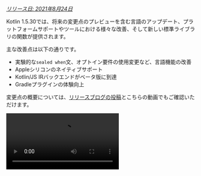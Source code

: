 [//]: # (title: Kotlin 1.5.30の新機能)

_[リリース日: 2021年8月24日](releases.md#release-details)_

Kotlin 1.5.30では、将来の変更点のプレビューを含む言語のアップデート、プラットフォームサポートやツールにおける様々な改善、そして新しい標準ライブラリの関数が提供されます。

主な改善点は以下の通りです。
*   実験的な`sealed when`文、オプトイン要件の使用変更など、言語機能の改善
*   Appleシリコンのネイティブサポート
*   Kotlin/JS IRバックエンドがベータ版に到達
*   Gradleプラグインの体験向上

変更点の概要については、[リリースブログの投稿](https://blog.jetbrains.com/kotlin/2021/08/kotlin-1-5-30-released/)とこちらの動画でもご確認いただけます。

<video src="https://www.youtube.com/v/rNbb3A9IdOo" title="Kotlin 1.5.30"/>

## 言語機能

Kotlin 1.5.30では、将来の言語変更のプレビューが提供され、オプトイン要件メカニズムと型推論に改善がもたらされます。
*   [sealedおよびBooleanのwhen文の網羅性](#exhaustive-when-statements-for-sealed-and-boolean-subjects)
*   [スーパークラスとしてのサスペンド関数](#suspending-functions-as-supertypes)
*   [実験的なAPIの暗黙的な使用に対するオプトインの要求](#requiring-opt-in-on-implicit-usages-of-experimental-apis)
*   [異なるターゲットを持つオプトイン要件アノテーションの使用変更](#changes-to-using-opt-in-requirement-annotations-with-different-targets)
*   [再帰的なジェネリック型の型推論の改善](#improvements-to-type-inference-for-recursive-generic-types)
*   [ビルダー推論の制限の解消](#eliminating-builder-inference-restrictions)

### sealedおよびBooleanのwhen文の網羅性

> sealed (網羅的な) `when`文のサポートは[実験的](components-stability.md)です。これはいつでも変更または廃止される可能性があります。
> オプトインが必要です（詳細は下記参照）。評価目的でのみ使用してください。[YouTrack](https://youtrack.jetbrains.com/issue/KT-12380)でのフィードバックをお待ちしております。
>
{style="warning"}

_網羅的な_ [`when`](control-flow.md#when-expressions-and-statements)文は、対象となるすべての可能な型または値、あるいは特定の型に対するブランチを含み、残りのケースをカバーするために`else`ブランチを含みます。

`when`式の動作と一貫性を持たせるため、非網羅的な`when`文をまもなく禁止する予定です。円滑な移行を確実にするため、sealedクラスまたはBooleanを持つ非網羅的な`when`文について警告を報告するようにコンパイラを設定できます。このような警告はKotlin 1.6でデフォルトで表示され、後にエラーになります。

> Enumはすでに警告が表示されます。
>
{style="note"}

```kotlin
sealed class Mode {
    object ON : Mode()
    object OFF : Mode()
}

fun main() {
    val x: Mode = Mode.ON
    when (x) { 
        Mode.ON -> println("ON")
    }
// WARNING: Non exhaustive 'when' statements on sealed classes/interfaces 
// will be prohibited in 1.7, add an 'OFF' or 'else' branch instead

    val y: Boolean = true
    when (y) {  
        true -> println("true")
    }
// WARNING: Non exhaustive 'when' statements on Booleans will be prohibited 
// in 1.7, add a 'false' or 'else' branch instead
}
```

Kotlin 1.5.30でこの機能を有効にするには、言語バージョン`1.6`を使用してください。[プログレッシブモード](whatsnew13.md#progressive-mode)を有効にすることで、警告をエラーに変更することもできます。

<tabs group="build-script">
<tab title="Kotlin" group-key="kotlin">

```kotlin
kotlin {
    sourceSets.all {
        languageSettings.apply {
            languageVersion = "1.6"
            //progressiveMode = true // false by default
        }
    }
}
```

</tab>
<tab title="Groovy" group-key="groovy">

```groovy
kotlin {
    sourceSets.all {
        languageSettings {
            languageVersion = '1.6'
            //progressiveMode = true // false by default
        }
    }
}
```

</tab>
</tabs>

### スーパークラスとしてのサスペンド関数

> スーパークラスとしてのサスペンド関数のサポートは[実験的](components-stability.md)です。これはいつでも変更または廃止される可能性があります。
> オプトインが必要です（詳細は下記参照）。評価目的でのみ使用してください。[YouTrack](https://youtrack.jetbrains.com/issue/KT-18707)でのフィードバックをお待ちしております。
>
{style="warning"}

Kotlin 1.5.30では、いくつかの制限付きで`suspend`関数型をスーパークラスとして使用できる機能のプレビューが提供されます。

```kotlin
class MyClass: suspend () -> Unit {
    override suspend fun invoke() { TODO() }
}
```

この機能を有効にするには、`-language-version 1.6`コンパイラオプションを使用してください。

<tabs group="build-script">
<tab title="Kotlin" group-key="kotlin">

```kotlin
kotlin {
    sourceSets.all {
        languageSettings.apply {
            languageVersion = "1.6"
        }
    }
}
```

</tab>
<tab title="Groovy" group-key="groovy">

```groovy
kotlin {
    sourceSets.all {
        languageSettings {
            languageVersion = '1.6'
        }
    }
}
```

</tab>
</tabs>

この機能には以下の制限があります。
*   通常の関数型と`suspend`関数型をスーパークラスとして混在させることはできません。これはJVMバックエンドにおける`suspend`関数型の実装詳細に起因します。これらはマーカーインターフェースを持つ通常の関数型として表現されるため、どのスーパークラスがサスペンド型で、どのスーパークラスが通常型であるかを区別する方法がありません。
*   複数の`suspend`関数型をスーパークラスとして使用することはできません。型チェックがある場合、複数の通常の関数型をスーパークラスとして使用することもできません。

### 実験的なAPIの暗黙的な使用に対するオプトインの要求

> オプトイン要件メカニズムは[実験的](components-stability.md)です。
> これはいつでも変更される可能性があります。[オプトイン方法を確認](opt-in-requirements.md)してください。
> 評価目的でのみ使用してください。[YouTrack](https://youtrack.jetbrains.com/issues/KT)でのフィードバックをお待ちしております。
>
{style="warning"}

ライブラリの作者は、実験的なAPIが[オプトインを必要とする](opt-in-requirements.md#create-opt-in-requirement-annotations)ものとしてマークし、その実験的な状態をユーザーに知らせることができます。APIが使用された際にコンパイラが警告またはエラーを発生させ、それを抑制するために[明示的な同意](opt-in-requirements.md#opt-in-to-api)が必要となります。

Kotlin 1.5.30では、コンパイラはシグネチャに実験的な型を持つすべての宣言を実験的として扱います。つまり、実験的なAPIの暗黙的な使用に対してもオプトインを要求します。例えば、関数の戻り値の型が実験的なAPI要素としてマークされている場合、その関数の使用には、宣言が明示的にオプトインを必要としないとマークされていても、オプトインが必要です。

```kotlin
// Library code

@RequiresOptIn(message = "This API is experimental.")
@Retention(AnnotationRetention.BINARY)
@Target(AnnotationTarget.CLASS)
annotation class MyDateTime // Opt-in requirement annotation

@MyDateTime
class DateProvider // A class requiring opt-in

// Client code

// Warning: experimental API usage
fun createDateSource(): DateProvider { /* ... */ }

fun getDate(): Date {
    val dateSource = createDateSource() // Also warning: experimental API usage
    // ... 
}
```

[オプトイン要件](opt-in-requirements.md)の詳細を確認してください。

### 異なるターゲットを持つオプトイン要件アノテーションの使用変更

> オプトイン要件メカニズムは[実験的](components-stability.md)です。
> これはいつでも変更される可能性があります。[オプトイン方法を確認](opt-in-requirements.md)してください。
> 評価目的でのみ使用してください。[YouTrack](https://youtrack.jetbrains.com/issues/KT)でのフィードバックをお待ちしております。
>
{style="warning"}

Kotlin 1.5.30では、異なる[ターゲット](https://kotlinlang.org/api/latest/jvm/stdlib/kotlin.annotation/-target/)に対してオプトイン要件アノテーションを使用および宣言するための新しいルールが導入されます。コンパイラは、コンパイル時に処理するのが非現実的なユースケースに対してエラーを報告するようになりました。Kotlin 1.5.30では以下の通りです。
*   使用箇所でローカル変数と値パラメータをオプトイン要件アノテーションでマークすることは禁止されています。
*   オーバーライドのマークは、その基本宣言もマークされている場合にのみ許可されます。
*   バッキングフィールドとゲッターをマークすることは禁止されています。代わりに基本プロパティをマークできます。
*   オプトイン要件アノテーション宣言サイトでの`TYPE`および`TYPE_PARAMETER`アノテーションターゲットの設定は禁止されています。

[オプトイン要件](opt-in-requirements.md)の詳細を確認してください。

### 再帰的なジェネリック型の型推論の改善

KotlinおよびJavaでは、型パラメータで自身を参照する再帰的なジェネリック型を定義できます。Kotlin 1.5.30では、Kotlinコンパイラは、対応する型パラメータが再帰的なジェネリック型である場合、その上限のみに基づいて型引数を推論できるようになりました。これにより、JavaでビルダーAPIを作成する際によく使用される再帰的なジェネリック型を用いた様々なパターンを作成することが可能になります。

```kotlin
// Kotlin 1.5.20
val containerA = PostgreSQLContainer<Nothing>(DockerImageName.parse("postgres:13-alpine")).apply {
    withDatabaseName("db")
    withUsername("user")
    withPassword("password")
    withInitScript("sql/schema.sql")
}

// Kotlin 1.5.30
val containerB = PostgreSQLContainer(DockerImageName.parse("postgres:13-alpine"))
    .withDatabaseName("db")
    .withUsername("user")
    .withPassword("password")
    .withInitScript("sql/schema.sql")
```

改善を有効にするには、`-Xself-upper-bound-inference`または`-language-version 1.6`コンパイラオプションを渡します。新たにサポートされたユースケースの他の例については、[こちらのYouTrackチケット](https://youtrack.jetbrains.com/issue/KT-40804)を参照してください。

### ビルダー推論の制限の解消

ビルダー推論は、ラムダ引数内の他の呼び出しからの型情報に基づいて、呼び出しの型引数を推論できる特殊な型推論です。これは、[`buildList()`](https://kotlinlang.org/api/latest/jvm/stdlib/kotlin.collections/build-list.html)や[`sequence()`](https://kotlinlang.org/api/latest/jvm/stdlib/kotlin.sequences/sequence.html)のような汎用ビルダー関数を呼び出す際に役立ちます。例: `buildList { add("string") }`。

このようなラムダ引数内では、これまでビルダー推論が推論しようとする型情報の使用に制限がありました。つまり、それを指定することはできても、取得することはできませんでした。例えば、明示的に型引数を指定しない限り、`buildList()`のラムダ引数内で[`get()`](https://kotlinlang.org/api/latest/jvm/stdlib/kotlin.collections/-list/get.html)を呼び出すことはできませんでした。

Kotlin 1.5.30では、`-Xunrestricted-builder-inference`コンパイラオプションによってこれらの制限が解消されます。このオプションを追加することで、汎用ビルダー関数のラムダ引数内でこれまで禁止されていた呼び出しが可能になります。

```kotlin
@kotlin.ExperimentalStdlibApi
val list = buildList {
    add("a")
    add("b")
    set(1, null)
    val x = get(1)
    if (x != null) {
        removeAt(1)
    }
}

@kotlin.ExperimentalStdlibApi
val map = buildMap {
    put("a", 1)
    put("b", 1.1)
    put("c", 2f)
}
```

また、`-language-version 1.6`コンパイラオプションでもこの機能を有効にできます。

## Kotlin/JVM

Kotlin 1.5.30では、Kotlin/JVMに以下の機能が追加されます。
*   [アノテーションクラスのインスタンス化](#instantiation-of-annotation-classes)
*   [null許容アノテーションサポート設定の改善](#improved-nullability-annotation-support-configuration)

JVMプラットフォームにおけるKotlin Gradleプラグインの更新については、[Gradle](#gradle)セクションを参照してください。

### アノテーションクラスのインスタンス化

> アノテーションクラスのインスタンス化は[実験的](components-stability.md)です。これはいつでも変更または廃止される可能性があります。
> オプトインが必要です（詳細は下記参照）。評価目的でのみ使用してください。[YouTrack](https://youtrack.jetbrains.com/issue/KT-45395)でのフィードバックをお待ちしております。
>
{style="warning"}

Kotlin 1.5.30では、[アノテーションクラス](annotations.md)のコンストラクタを任意のコードで呼び出して、結果のインスタンスを取得できるようになりました。この機能は、アノテーションインターフェースの実装を許可するJavaの慣習と同じユースケースをカバーします。

```kotlin
annotation class InfoMarker(val info: String)

fun processInfo(marker: InfoMarker) = ...

fun main(args: Array<String>) {
    if (args.size != 0)
        processInfo(getAnnotationReflective(args))
    else
        processInfo(InfoMarker("default"))
}
```

この機能を有効にするには、`-language-version 1.6`コンパイラオプションを使用してください。非`val`パラメータやセカンダリコンストラクタとは異なるメンバーを定義する制限など、現在のアノテーションクラスのすべての制限はそのまま残ることに注意してください。

アノテーションクラスのインスタンス化の詳細については、[こちらのKEEP](https://github.com/Kotlin/KEEP/blob/master/proposals/annotation-instantiation.md)を参照してください。

### null許容アノテーションサポート設定の改善

Kotlinコンパイラは、様々な種類の[null許容アノテーション](java-interop.md#nullability-annotations)を読み取り、Javaからのnull許容情報を取得できます。この情報により、Javaコードを呼び出す際にKotlinでnull許容の不一致を報告できるようになります。

Kotlin 1.5.30では、特定の種類のnull許容アノテーションからの情報に基づいて、コンパイラがnull許容の不一致を報告するかどうかを指定できます。コンパイラオプション`-Xnullability-annotations=@<package-name>:<report-level>`を使用するだけです。引数には、完全修飾されたnull許容アノテーションパッケージと、以下のレポートレベルのいずれかを指定します。
*   `ignore`でnull許容の不一致を無視
*   `warn`で警告を報告
*   `strict`でエラーを報告

サポートされている[null許容アノテーションの完全なリスト](java-interop.md#nullability-annotations)と、それらの完全修飾パッケージ名を確認してください。

新しくサポートされた[RxJava](https://github.com/ReactiveX/RxJava) 3のnull許容アノテーションのエラー報告を有効にする例を以下に示します: `-Xnullability-annotations=@io.reactivex.rxjava3.annotations:strict`。なお、このようなnull許容の不一致はすべてデフォルトで警告となります。

## Kotlin/Native

Kotlin/Nativeは様々な変更と改善を受けました。
*   [Appleシリコンのサポート](#apple-silicon-support)
*   [CocoaPods GradleプラグインのKotlin DSLの改善](#improved-kotlin-dsl-for-the-cocoapods-gradle-plugin)
*   [Swift 5.5 async/awaitとの実験的な相互運用性](#experimental-interoperability-with-swift-5-5-async-await)
*   [オブジェクトとコンパニオンオブジェクトに対するSwift/Objective-Cマッピングの改善](#improved-swift-objective-c-mapping-for-objects-and-companion-objects)
*   [MinGWターゲット向けのインポートライブラリなしDLLへのリンクの非推奨化](#deprecation-of-linkage-against-dlls-without-import-libraries-for-mingw-targets)

### Appleシリコンのサポート

Kotlin 1.5.30は、[Appleシリコン](https://support.apple.com/en-us/HT211814)のネイティブサポートを導入します。

これまで、Kotlin/Nativeコンパイラとツールは、Appleシリコンホストで動作するために[Rosettaトランスレーション環境](https://developer.apple.com/documentation/apple-silicon/about-the-rosetta-translation-environment)を必要としていました。Kotlin 1.5.30では、トランスレーション環境はもはや不要となり、コンパイラとツールは追加のアクションを必要とせずにAppleシリコンハードウェア上で実行できます。

また、KotlinコードをAppleシリコン上でネイティブに実行できるようにする新しいターゲットも導入しました。
*   `macosArm64`
*   `iosSimulatorArm64`
*   `watchosSimulatorArm64`
*   `tvosSimulatorArm64`

これらはIntelベースとAppleシリコンの両方のホストで利用可能です。既存のすべてのターゲットもAppleシリコンホストで利用できます。

Kotlin 1.5.30では、`kotlin-multiplatform` GradleプラグインにおいてAppleシリコンターゲットの基本的なサポートのみを提供していることに注意してください。特に、新しいシミュレータターゲットは、`ios`、`tvos`、`watchos`のターゲットショートカットには含まれていません。
私たちは引き続き、新しいターゲットでのユーザーエクスペリエンスを向上させるために取り組んでいきます。

### CocoaPods GradleプラグインのKotlin DSLの改善

#### Kotlin/Nativeフレームワークの新しいパラメータ

Kotlin 1.5.30では、Kotlin/Nativeフレームワーク向けのCocoaPods GradleプラグインDSLが改善されました。フレームワーク名に加えて、Pod設定で他のパラメータを指定できるようになりました。
*   フレームワークの動的または静的バージョンを指定
*   依存関係を明示的にエクスポートを有効化
*   Bitcode埋め込みを有効化

新しいDSLを使用するには、プロジェクトをKotlin 1.5.30に更新し、`build.gradle(.kts)`ファイルの`cocoapods`セクションでパラメータを指定します。

```kotlin
cocoapods {
    frameworkName = "MyFramework" // このプロパティは非推奨です
    // 将来のバージョンで削除されます
    // フレームワーク設定の新しいDSL:
    framework {
        // すべてのFrameworkプロパティがサポートされています
        // フレームワーク名の設定。このプロパティを使用してください。
        // 非推奨の 'frameworkName' の代わりに
        baseName = "MyFramework"
        // 動的フレームワークのサポート
        isStatic = false
        // 依存関係のエクスポート
        export(project(":anotherKMMModule"))
        transitiveExport = false // これはデフォルトです。
        // Bitcodeの埋め込み
        embedBitcode(BITCODE)
    }
}
```

#### Xcode構成のカスタム名のサポート

Kotlin CocoaPods Gradleプラグインは、Xcodeビルド構成でのカスタム名をサポートします。これは、Xcodeで`Staging`のような特別なビルド構成名を使用している場合にも役立ちます。

カスタム名を指定するには、`build.gradle(.kts)`ファイルの`cocoapods`セクションで`xcodeConfigurationToNativeBuildType`パラメータを使用します。

```kotlin
cocoapods {
    // カスタムXcode構成をNativeBuildTypeにマッピング
    xcodeConfigurationToNativeBuildType["CUSTOM_DEBUG"] = NativeBuildType.DEBUG
    xcodeConfigurationToNativeBuildType["CUSTOM_RELEASE"] = NativeBuildType.RELEASE
}
```

このパラメータはPodspecファイルには表示されません。XcodeがGradleビルドプロセスを実行すると、Kotlin CocoaPods Gradleプラグインが必要なネイティブビルドタイプを選択します。

> `Debug`と`Release`の構成はデフォルトでサポートされているため、宣言する必要はありません。
>
{style="note"}

### Swift 5.5 async/awaitとの実験的な相互運用性

> Swift async/awaitとの並行処理の相互運用性は[実験的](components-stability.md)です。これはいつでも変更または廃止される可能性があります。
> 評価目的でのみ使用してください。[YouTrack](https://youtrack.jetbrains.com/issue/KT-47610)でのフィードバックをお待ちしております。
>
{style="warning"}

Kotlin 1.4.0で[Kotlinのサスペンド関数をObjective-CおよびSwiftから呼び出すサポート](whatsnew14.md#support-for-kotlin-s-suspending-functions-in-swift-and-objective-c)を追加しましたが、Swift 5.5の新機能である[asyncおよびawait修飾子による並行処理](https://github.com/apple/swift-evolution/blob/main/proposals/0296-async-await.md)に対応するために、それを改善しています。

Kotlin/Nativeコンパイラは、null許容の戻り値型を持つサスペンド関数のために、生成されたObjective-Cヘッダーに`_Nullable_result`属性を出力するようになりました。これにより、Swiftから適切なnull許容性を持つ`async`関数としてこれらを呼び出すことが可能になります。

この機能は実験的であり、将来的にKotlinとSwiftの両方の変更によって影響を受ける可能性があることに注意してください。今のところ、私たちはいくつかの制限があるこの機能のプレビューを提供しており、皆様のご意見をぜひお聞かせください。現在の状態の詳細とフィードバックは、[こちらのYouTrackイシュー](https://youtrack.jetbrains.com/issue/KT-47610)に残してください。

### オブジェクトとコンパニオンオブジェクトに対するSwift/Objective-Cマッピングの改善

オブジェクトとコンパニオンオブジェクトの取得が、ネイティブiOS開発者にとってより直感的な方法でできるようになりました。例えば、Kotlinで以下のオブジェクトがある場合:

```kotlin
object MyObject {
    val x = "Some value"
}

class MyClass {
    companion object {
        val x = "Some value"
    }
}
```

Swiftでそれらにアクセスするには、`shared`と`companion`プロパティを使用できます。

```swift
MyObject.shared
MyObject.shared.x
MyClass.companion
MyClass.Companion.shared
```

[Swift/Objective-C相互運用性](native-objc-interop.md)の詳細を確認してください。

### MinGWターゲット向けのインポートライブラリなしDLLへのリンクの非推奨化

[LLD](https://lld.llvm.org/)はLLVMプロジェクトのリンカであり、デフォルトのld.bfdよりも優れたパフォーマンスという利点から、MinGWターゲットのKotlin/NativeでLLDの使用を開始する予定です。

しかしながら、LLDの最新安定版はMinGW (Windows) ターゲット向けのDLLへの直接リンクをサポートしていません。そのようなリンクには[インポートライブラリ](https://stackoverflow.com/questions/3573475/how-does-the-import-library-work-details/3573527#3573527)の使用が必要です。Kotlin/Native 1.5.30ではそれらは不要ですが、将来的にMinGWのデフォルトリンカとなるLLDとは互換性がないことをお知らせするために警告を追加しています。

LLDリンカへの移行に関するご意見や懸念事項は、[こちらのYouTrackイシュー](https://youtrack.jetbrains.com/issue/KT-47605)で共有してください。

## Kotlin Multiplatform

1.5.30では、Kotlin Multiplatformに以下の注目すべきアップデートがもたらされます。
*   [共有ネイティブコードでカスタム`cinterop`ライブラリを使用する機能](#ability-to-use-custom-cinterop-libraries-in-shared-native-code)
*   [XCFrameworksのサポート](#support-for-xcframeworks)
*   [Androidアーティファクトの新しいデフォルト公開設定](#new-default-publishing-setup-for-android-artifacts)

### 共有ネイティブコードでカスタムcinteropライブラリを使用する機能

Kotlin Multiplatformは、共有ソースセットでプラットフォーム依存の相互運用ライブラリを使用する[オプション](https://www.jetbrains.com/help/kotlin-multiplatform-dev/multiplatform-share-on-platforms.html#connect-platform-specific-libraries)を提供します。1.5.30より前は、Kotlin/Nativeディストリビューションに同梱されている[プラットフォームライブラリ](native-platform-libs.md)でのみ動作していました。1.5.30からは、カスタム`cinterop`ライブラリでも使用できるようになります。この機能を有効にするには、`gradle.properties`に`kotlin.mpp.enableCInteropCommonization=true`プロパティを追加します。

```none
kotlin.mpp.enableGranularSourceSetsMetadata=true
kotlin.native.enableDependencyPropagation=false
kotlin.mpp.enableCInteropCommonization=true
```

### XCFrameworksのサポート

すべてのKotlin Multiplatformプロジェクトは、XCFrameworksを出力フォーマットとして使用できるようになりました。Appleはユニバーサル（fat）フレームワークの代替としてXCFrameworksを導入しました。XCFrameworksを使用すると、次のことができます。
*   すべてのターゲットプラットフォームとアーキテクチャのロジックを単一のバンドルにまとめることができます。
*   アプリケーションをApp Storeに公開する前に、不要なアーキテクチャをすべて削除する必要がありません。

XCFrameworksは、Apple M1デバイスとシミュレータでKotlinフレームワークを使用したい場合に役立ちます。

XCFrameworksを使用するには、`build.gradle(.kts)`スクリプトを更新してください。

<tabs group="build-script">
<tab title="Kotlin" group-key="kotlin">

```kotlin
import org.jetbrains.kotlin.gradle.plugin.mpp.apple.XCFramework

plugins {
    kotlin("multiplatform")
}

kotlin {
    val xcf = XCFramework()
  
    ios {
        binaries.framework {
            baseName = "shared"
            xcf.add(this)
        }
    }
    watchos {
        binaries.framework {
            baseName = "shared"
            xcf.add(this)
        }
    }
    tvos {
        binaries.framework {
            baseName = "shared"
            xcf.add(this)
        }
    }
}
```

</tab>
<tab title="Groovy" group-key="groovy">

```groovy
import org.jetbrains.kotlin.gradle.plugin.mpp.apple.XCFrameworkConfig

plugins {
    id 'org.jetbrains.kotlin.multiplatform'
}

kotlin {
    def xcf = new XCFrameworkConfig(project)

    ios {
        binaries.framework {
            baseName = "shared"
            xcf.add(it)
        }
    }
    watchos {
        binaries.framework {
            baseName = "shared"
            xcf.add(it)
        }
    }
    tvos {
        binaries.framework {
            baseName = "shared"
            xcf.add(it)
        }
    }
}
```

</tab>
</tabs>

XCFrameworksを宣言すると、以下の新しいGradleタスクが登録されます。
*   `assembleXCFramework`
*   `assembleDebugXCFramework`（さらに[dSYMsを含む](native-ios-symbolication.md)デバッグアーティファクト）
*   `assembleReleaseXCFramework`

XCFrameworksの詳細については、[このWWDCビデオ](https://developer.apple.com/videos/play/wwdc2019/416/)を参照してください。

### Androidアーティファクトの新しいデフォルト公開設定

`maven-publish` Gradleプラグインを使用すると、ビルドスクリプトで[Androidバリアント](https://developer.android.com/studio/build/build-variants)名を指定することで、[Androidターゲット向けマルチプラットフォームライブラリ](https://www.jetbrains.com/help/kotlin-multiplatform-dev/multiplatform-publish-lib-setup.html#publish-an-android-library)を公開できます。Kotlin Gradleプラグインは自動的に公開物を生成します。

1.5.30より前は、生成された公開[メタデータ](https://docs.gradle.org/current/userguide/publishing_gradle_module_metadata.html)には、公開されたすべてのAndroidバリアントのビルドタイプ属性が含まれており、ライブラリのコンシューマが使用するのと同じビルドタイプとのみ互換性がありました。Kotlin 1.5.30では、新しいデフォルトの公開設定が導入されます。
*   プロジェクトが公開するすべてのAndroidバリアントが同じビルドタイプ属性を持つ場合、公開されたバリアントにはビルドタイプ属性がなくなり、任意のビルドタイプと互換性を持つようになります。
*   公開されたバリアントが異なるビルドタイプ属性を持つ場合、`release`値を持つもののみがビルドタイプ属性なしで公開されます。これにより、リリースバリアントはコンシューマ側で任意のビルドタイプと互換性を持つようになりますが、非リリースバリアントは一致するコンシューマビルドタイプとのみ互換性を持つことになります。

オプトアウトしてすべてのバリアントのビルドタイプ属性を保持するには、このGradleプロパティを設定します: `kotlin.android.buildTypeAttribute.keep=true`。

## Kotlin/JS

Kotlin 1.5.30では、Kotlin/JSに2つの主要な改善がもたらされます。
*   [JS IRコンパイラバックエンドがベータ版に到達](#js-ir-compiler-backend-reaches-beta)
*   [Kotlin/JS IRバックエンドを使用するアプリケーションのデバッグ体験の向上](#better-debugging-experience-for-applications-with-the-kotlin-js-ir-backend)

### JS IRコンパイラバックエンドがベータ版に到達

Kotlin/JS向けの[IRベースのコンパイラバックエンド](whatsnew14.md#unified-backends-and-extensibility)は、1.4.0で[アルファ版](components-stability.md)として導入されましたが、ベータ版に到達しました。

以前、新しいバックエンドにプロジェクトを移行するのに役立つ[JS IRバックエンドの移行ガイド](js-ir-migration.md)を公開しました。今回は、IntelliJ IDEAに直接必要な変更を表示する[Kotlin/JS Inspection Pack](https://plugins.jetbrains.com/plugin/17183-kotlin-js-inspection-pack/) IDEプラグインをご紹介します。

### Kotlin/JS IRバックエンドを使用するアプリケーションのデバッグ体験の向上

Kotlin 1.5.30では、Kotlin/JS IRバックエンド用のJavaScriptソースマップ生成が導入されます。これにより、IRバックエンドが有効な場合のKotlin/JSのデバッグ体験が向上し、ブレークポイント、ステップ実行、適切なソース参照付きの読みやすいスタックトレースを含む完全なデバッグサポートが提供されます。

ブラウザまたはIntelliJ IDEA UltimateでKotlin/JSをデバッグする方法については、[こちら](js-debugging.md)を参照してください。

## Gradle

[Kotlin Gradleプラグインのユーザーエクスペリエンスを向上させる](https://youtrack.jetbrains.com/issue/KT-45778)という私たちのミッションの一環として、以下の機能を実装しました。
*   [Javaツールチェインのサポート](#support-for-java-toolchains)
    *   これには、[古いGradleバージョン向けに`UsesKotlinJavaToolchain`インターフェースを使用してJDKホームを指定する機能](#ability-to-specify-jdk-home-with-useskotlinjavatoolchain-interface)が含まれます
*   [KotlinデーモンのJVM引数を明示的に指定するより簡単な方法](#easier-way-to-explicitly-specify-kotlin-daemon-jvm-arguments)

### Javaツールチェインのサポート

Gradle 6.7では、「Javaツールチェインサポート」機能が導入されました。
この機能を使用すると、次のことができます。
*   Gradleのものとは異なるJDKやJREを使用して、コンパイル、テスト、実行可能ファイルを実行できます。
*   未リリースの言語バージョンでコードをコンパイルおよびテストできます。

ツールチェインサポートにより、GradleはローカルJDKを自動検出し、ビルドに必要な不足しているJDKをインストールできます。これでGradle自体は任意のJDK上で動作しながら、[ビルドキャッシュ機能](gradle-compilation-and-caches.md#gradle-build-cache-support)を再利用できます。

Kotlin Gradleプラグインは、Kotlin/JVMコンパイルタスクでJavaツールチェインをサポートします。
Javaツールチェインは以下の通りです。
*   JVMターゲットで利用可能な[`jdkHome`オプション](gradle-compiler-options.md#attributes-specific-to-jvm)を設定します。
    > [`jdkHome`オプションを直接設定する機能は非推奨になりました](https://youtrack.jetbrains.com/issue/KT-46541)。
    >
    {style="warning"}

*   ユーザーが`jvmTarget`オプションを明示的に設定しなかった場合、[`kotlinOptions.jvmTarget`](gradle-compiler-options.md#attributes-specific-to-jvm)をツールチェインのJDKバージョンに設定します。
    ツールチェインが設定されていない場合、`jvmTarget`フィールドはデフォルト値を使用します。[JVMターゲットの互換性](gradle-configure-project.md#check-for-jvm-target-compatibility-of-related-compile-tasks)の詳細を確認してください。

*   [`kapt`ワーカー](kapt.md#run-kapt-tasks-in-parallel)がどのJDKで実行されるかに影響します。

ツールチェインを設定するには、以下のコードを使用します。プレースホルダー`<MAJOR_JDK_VERSION>`を使用したいJDKバージョンに置き換えてください。

<tabs group="build-script">
<tab title="Kotlin" group-key="kotlin">

```kotlin
kotlin {
    jvmToolchain {
        (this as JavaToolchainSpec).languageVersion.set(JavaLanguageVersion.of(<MAJOR_JDK_VERSION>)) // "8"
    }
}
```

</tab>
<tab title="Groovy" group-key="groovy">

```groovy
kotlin {
    jvmToolchain {
        languageVersion.set(JavaLanguageVersion.of(<MAJOR_JDK_VERSION>)) // "8"
    }
}
```

</tab>
</tabs>

`kotlin`拡張機能を通じてツールチェインを設定すると、Javaコンパイルタスクのツールチェインも更新されることに注意してください。

`java`拡張機能を通じてツールチェインを設定することもでき、Kotlinコンパイルタスクはそれを使用します。

```kotlin
java {
    toolchain {
        languageVersion.set(JavaLanguageVersion.of(<MAJOR_JDK_VERSION>)) // "8"
    }
}
```

`KotlinCompile`タスクのJDKバージョン設定については、[Task DSLでJDKバージョンを設定する](gradle-configure-project.md#set-jdk-version-with-the-task-dsl)に関するドキュメントを参照してください。

Gradle 6.1から6.6のバージョンでは、[JDKホームを設定するために`UsesKotlinJavaToolchain`インターフェースを使用](#ability-to-specify-jdk-home-with-useskotlinjavatoolchain-interface)してください。

### UsesKotlinJavaToolchainインターフェースを使用してJDKホームを指定する機能

[`kotlinOptions`](gradle-compiler-options.md)を介してJDK設定をサポートするすべてのKotlinタスクが、`UsesKotlinJavaToolchain`インターフェースを実装するようになりました。JDKホームを設定するには、JDKへのパスを記述し、`<JDK_VERSION>`プレースホルダーを置き換えてください。

<tabs group="build-script">
<tab title="Kotlin" group-key="kotlin">

```kotlin
project.tasks
    .withType<UsesKotlinJavaToolchain>()
    .configureEach {
        it.kotlinJavaToolchain.jdk.use(
            "/path/to/local/jdk",
            JavaVersion.<LOCAL_JDK_VERSION>
        )
    }
```

</tab>
<tab title="Groovy" group-key="groovy">

```groovy
project.tasks
    .withType(UsesKotlinJavaToolchain.class)
    .configureEach {
        it.kotlinJavaToolchain.jdk.use(
            '/path/to/local/jdk',
            JavaVersion.<LOCAL_JDK_VERSION>
        )
    }
```

</tab>
</tabs>

Gradle 6.1から6.6のバージョンでは、`UsesKotlinJavaToolchain`インターフェースを使用してください。Gradle 6.7以降では、代わりに[Javaツールチェイン](#support-for-java-toolchains)を使用してください。

この機能を使用する場合、[kaptタスクワーカー](kapt.md#run-kapt-tasks-in-parallel)は[プロセス分離モード](https://docs.gradle.org/current/userguide/worker_api.html#changing_the_isolation_mode)のみを使用し、`kapt.workers.isolation`プロパティは無視されることに注意してください。

### KotlinデーモンのJVM引数を明示的に指定するより簡単な方法

Kotlin 1.5.30では、KotlinデーモンのJVM引数に新しいロジックが導入されました。以下のリストの各オプションは、それ以前のオプションを上書きします。

*   何も指定されていない場合、Kotlinデーモンは（以前と同様に）Gradleデーモンから引数を継承します。例えば、`gradle.properties`ファイルでは次のようになります。

    ```none
    org.gradle.jvmargs=-Xmx1500m -Xms=500m
    ```

*   GradleデーモンのJVM引数に`kotlin.daemon.jvm.options`システムプロパティがある場合、以前と同様に使用します。

    ```none
    org.gradle.jvmargs=-Dkotlin.daemon.jvm.options=-Xmx1500m -Xms=500m
    ```

*   `gradle.properties`ファイルに`kotlin.daemon.jvmargs`プロパティを追加できます。

    ```none
    kotlin.daemon.jvmargs=-Xmx1500m -Xms=500m
    ```

*   `kotlin`拡張機能で引数を指定できます。

    <tabs group="build-script">
    <tab title="Kotlin" group-key="kotlin">

    ```kotlin
    kotlin {
        kotlinDaemonJvmArgs = listOf("-Xmx486m", "-Xms256m", "-XX:+UseParallelGC")
    }
    ```

    </tab>
    <tab title="Groovy" group-key="groovy">

    ```groovy
    kotlin {
        kotlinDaemonJvmArgs = ["-Xmx486m", "-Xms256m", "-XX:+UseParallelGC"]
    }
    ```

    </tab>
    </tabs>

*   特定のタスクの引数を指定できます。

    <tabs group="build-script">
    <tab title="Kotlin" group-key="kotlin">

    ```kotlin
    tasks
        .matching { it.name == "compileKotlin" && it is CompileUsingKotlinDaemon }
        .configureEach {
            (this as CompileUsingKotlinDaemon).kotlinDaemonJvmArguments.set(listOf("-Xmx486m", "-Xms256m", "-XX:+UseParallelGC"))
        }
    ```

    </tab>
    <tab title="Groovy" group-key="groovy">
  
    ```groovy
    tasks
        .matching {
            it.name == "compileKotlin" && it instanceof CompileUsingKotlinDaemon
        }
        .configureEach {
            kotlinDaemonJvmArguments.set(["-Xmx1g", "-Xms512m"])
        }
    ```

    </tab>
    </tabs>

    > この場合、タスク実行時に新しいKotlinデーモンインスタンスが起動する可能性があります。[KotlinデーモンのJVM引数との相互作用](gradle-compilation-and-caches.md#setting-kotlin-daemon-s-jvm-arguments)について詳しく確認してください。
    >
    {style="note"}

Kotlinデーモンの詳細については、[KotlinデーモンとGradleでの使用方法](gradle-compilation-and-caches.md#the-kotlin-daemon-and-how-to-use-it-with-gradle)を参照してください。

## 標準ライブラリ

Kotlin 1.5.30では、標準ライブラリの`Duration`と`Regex` APIに改善がもたらされます。
*   [`Duration.toString()`の出力変更](#changing-duration-tostring-output)
*   [StringからDurationをパース](#parsing-duration-from-string)
*   [特定の箇所でのRegexによるマッチング](#matching-with-regex-at-a-particular-position)
*   [Regexをシーケンスに分割](#splitting-regex-to-a-sequence)

### Duration.toString()の出力変更

> Duration APIは[実験的](components-stability.md)です。これはいつでも変更または廃止される可能性があります。
> 評価目的でのみ使用してください。[YouTrack](https://youtrack.jetbrains.com/issues/KT)でのフィードバックをお待ちしております。
>
{style="warning"}

Kotlin 1.5.30より前では、[`Duration.toString()`](https://kotlinlang.org/api/latest/jvm/stdlib/kotlin.time/-duration/to-string.html)関数は、その引数の文字列表現を、最もコンパクトで読みやすい数値となる単位で返していました。
今後は、各数値コンポーネントがそれぞれの単位で表現された文字列値を返します。
各コンポーネントは、数値の後に単位の略称（`d`、`h`、`m`、`s`）が続きます。例:

|**関数呼び出しの例**|**以前の出力**|**現在の出力**|
| --- | --- | --- |
Duration.days(45).toString()|`45.0d`|`45d`|
Duration.days(1.5).toString()|`36.0h`|`1d 12h`|
Duration.minutes(1230).toString()|`20.5h`|`20h 30m`|
Duration.minutes(2415).toString()|`40.3h`|`1d 16h 15m`|
Duration.minutes(920).toString()|`920m`|`15h 20m`|
Duration.seconds(1.546).toString()|`1.55s`|`1.546s`|
Duration.milliseconds(25.12).toString()|`25.1ms`|`25.12ms`|

負の期間の表現方法も変更されました。負の期間はマイナス記号（`-`）が接頭辞として付加され、複数のコンポーネントから構成される場合は括弧で囲まれます: `-12m`および`-(1h 30m)`。

1秒未満の短い期間は、秒未満の単位（例: `ms` (ミリ秒)、`us` (マイクロ秒)、`ns` (ナノ秒)）を持つ単一の数値として表現されることに注意してください: `140.884ms`、`500us`、`24ns`。それらを表現するために科学的記数法はもはや使用されません。

期間を単一の単位で表現したい場合は、オーバーロードされた`Duration.toString(unit, decimals)`関数を使用してください。

> シリアライゼーションやデータ交換を含む特定のケースでは、[`Duration.toIsoString()`](https://kotlinlang.org/api/latest/jvm/stdlib/kotlin.time/-duration/to-iso-string.html)を使用することをお勧めします。`Duration.toIsoString()`は、`Duration.toString()`の代わりに、より厳密な[ISO-8601](https://www.iso.org/iso-8601-date-and-time-format.html)形式を使用します。
>
{style="note"}

### StringからDurationをパース

> Duration APIは[実験的](components-stability.md)です。これはいつでも変更または廃止される可能性があります。
> 評価目的でのみ使用してください。[こちらのイシュー](https://github.com/Kotlin/KEEP/issues/190)でのフィードバックをお待ちしております。
>
{style="warning"}

Kotlin 1.5.30では、Duration APIに新しい関数が追加されました。
*   [`parse()`](https://kotlinlang.org/api/latest/jvm/stdlib/kotlin.time/-duration/parse.html)は、以下の出力のパースをサポートします。
    *   [`toString()`](https://kotlinlang.org/api/latest/jvm/stdlib/kotlin.time/-duration/to-string.html)。
    *   [`toString(unit, decimals)`](https://kotlinlang.org/api/latest/jvm/stdlib/kotlin.time/-duration/to-string.html)。
    *   [`toIsoString()`](https://kotlinlang.org/api/latest/jvm/stdlib/kotlin.time/-duration/to-iso-string.html)。
*   `toIsoString()`によって生成されたフォーマットからのみパースする[`parseIsoString()`](https://kotlinlang.org/api/latest/jvm/stdlib/kotlin.time/-duration/parse-iso-string.html)。
*   上記関数と同様に動作しますが、無効な期間フォーマットの場合に`IllegalArgumentException`をスローする代わりに`null`を返す[`parseOrNull()`](https://kotlinlang.org/api/latest/jvm/stdlib/kotlin.time/-duration/parse-or-null.html)と[`parseIsoStringOrNull()`](https://kotlinlang.org/api/latest/jvm/stdlib/kotlin.time/-duration/parse-iso-string-or-null.html)。

`parse()`と`parseOrNull()`の使用例をいくつか示します。

```kotlin
import kotlin.time.Duration
import kotlin.time.ExperimentalTime

@ExperimentalTime
fun main() {
//sampleStart
    val isoFormatString = "PT1H30M"
    val defaultFormatString = "1h 30m"
    val singleUnitFormatString = "1.5h"
    val invalidFormatString = "1 hour 30 minutes"
    println(Duration.parse(isoFormatString)) // "1h 30m"
    println(Duration.parse(defaultFormatString)) // "1h 30m"
    println(Duration.parse(singleUnitFormatString)) // "1h 30m"
    //println(Duration.parse(invalidFormatString)) // throws exception
    println(Duration.parseOrNull(invalidFormatString)) // "null"
//sampleEnd
}
```
{kotlin-runnable="true" kotlin-min-compiler-version="1.5" validate="false"}

そして、`parseIsoString()`と`parseIsoStringOrNull()`の使用例をいくつか示します。

```kotlin
import kotlin.time.Duration
import kotlin.time.ExperimentalTime

@ExperimentalTime
fun main() {
//sampleStart
    val isoFormatString = "PT1H30M"
    val defaultFormatString = "1h 30m"
    println(Duration.parseIsoString(isoFormatString)) // "1h 30m"
    //println(Duration.parseIsoString(defaultFormatString)) // throws exception
    println(Duration.parseIsoStringOrNull(defaultFormatString)) // "null"
//sampleEnd
}
```
{kotlin-runnable="true" kotlin-min-compiler-version="1.5" validate="false"}

### 特定の箇所でのRegexによるマッチング

> `Regex.matchAt()`と`Regex.matchesAt()`関数は[実験的](components-stability.md)です。これらはいつでも変更または廃止される可能性があります。
> 評価目的でのみ使用してください。[YouTrack](https://youtrack.jetbrains.com/issue/KT-34021)でのフィードバックをお待ちしております。
>
{style="warning"}

新しい`Regex.matchAt()`と`Regex.matchesAt()`関数は、`String`または`CharSequence`の特定の箇所で正規表現が完全に一致するかどうかをチェックする方法を提供します。

`matchesAt()`はブール値を返します。

```kotlin
fun main(){
//sampleStart
    val releaseText = "Kotlin 1.5.30 is released!"
    // 正規表現: 1桁の数字、ドット、1桁の数字、ドット、1桁以上の数字
    val versionRegex = "\\d[.]\\d[.]\\d+".toRegex()
    println(versionRegex.matchesAt(releaseText, 0)) // "false"
    println(versionRegex.matchesAt(releaseText, 7)) // "true"
//sampleEnd
}
```
{kotlin-runnable="true" kotlin-min-compiler-version="1.5" validate="false"}

`matchAt()`は一致が見つかればその一致を返し、見つからなければ`null`を返します。

```kotlin
fun main(){
//sampleStart
    val releaseText = "Kotlin 1.5.30 is released!"
    val versionRegex = "\\d[.]\\d[.]\\d+".toRegex()
    println(versionRegex.matchAt(releaseText, 0)) // "null"
    println(versionRegex.matchAt(releaseText, 7)?.value) // "1.5.30"
//sampleEnd
}
```
{kotlin-runnable="true" kotlin-min-compiler-version="1.5" validate="false"}

### Regexをシーケンスに分割

> `Regex.splitToSequence()`と`CharSequence.splitToSequence(Regex)`関数は[実験的](components-stability.md)です。これらはいつでも変更または廃止される可能性があります。
> 評価目的でのみ使用してください。[YouTrack](https://youtrack.jetbrains.com/issue/KT-23351)でのフィードバックをお待ちしております。
>
{style="warning"}

新しい`Regex.splitToSequence()`関数は、[`split()`](https://kotlinlang.org/api/latest/jvm/stdlib/kotlin.text/-regex/split.html)の遅延評価版です。指定された正規表現に一致する箇所で文字列を分割しますが、その結果は[Sequence](sequences.md)として返されるため、この結果に対するすべての操作は遅延実行されます。

```kotlin
fun main(){
//sampleStart
    val colorsText = "green, red , brown&blue, orange, pink&green"
    val regex = "[,\\s]+".toRegex()
    val mixedColor = regex.splitToSequence(colorsText)
        .onEach { println(it) }
        .firstOrNull { it.contains('&') }
    println(mixedColor) // "brown&blue"
//sampleEnd
}
```
{kotlin-runnable="true" kotlin-min-compiler-version="1.5" validate="false"}

同様の関数が`CharSequence`にも追加されました。

```kotlin
    val mixedColor = colorsText.splitToSequence(regex)
```
{kotlin-runnable="false"}

## Serialization 1.3.0-RC

`kotlinx.serialization` [1.3.0-RC](https://github.com/Kotlin/kotlinx.serialization/releases/tag/v1.3.0-RC)が、新しいJSONシリアライゼーション機能を備えて登場しました。
*   Java IOストリームのシリアライゼーション
*   デフォルト値に対するプロパティレベルの制御
*   null値をシリアライゼーションから除外するオプション
*   ポリモーフィックシリアライゼーションにおけるカスタムクラス識別子

詳細については、[変更履歴](https://github.com/Kotlin/kotlinx.serialization/releases/tag/v1.3.0-RC)を参照してください。
<!-- and the [kotlinx.serialization 1.3.0 release blog post](TODO). -->